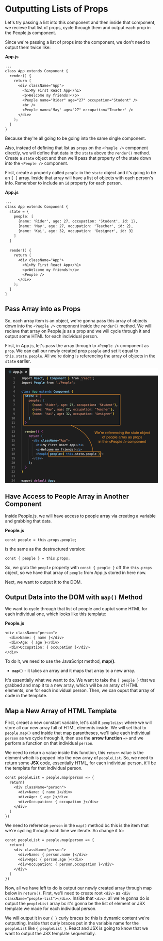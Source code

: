 # Outputting Lists of Props

Let's try passing a list into this component and then inside that component, we recieve that list of props, cycle through them and output each prop in the People.js component.

Since we're passing a list of props into the component, we don't need to output them twice like:


**App.js**
```
...
class App extends Component {
  render() {
    return (
      <div className="App">
        <h1>My First React App</h1>
        <p>Welcome my friends!</p>
        <People name="Rider" age="27" occupation="Student" />
        <br />
        <People name="May" age="27" occupation="Teacher" />
      </div>
    );
  }
}
```

Because they're all going to be going into the same single component.

Also, instead of defining that list as ```props``` on the ```<People />``` component directly, we will define that data in the ```state``` above the ```render()``` method. Create a ```state``` object and then we'll pass that property of the state down into the ```<People />``` component.

First, create a property called ```people``` in the ```state``` object and it's going to be an ```[ ]``` array. Inside that array will have a list of objects with each person's info. Remember to include an ```id``` property for each person.

**App.js**
```
...
class App extends Component {
  state = {
    people: [
      {name: 'Rider', age: 27, occupation: 'Student', id: 1},
      {name: 'May', age: 27, occupation: 'Teacher', id: 2},
      {name: 'Kai', age: 32, occupation: 'Designer', id: 3}
    ]
  }

  render() {
    return (
      <div className="App">
        <h1>My First React App</h1>
        <p>Welcome my friends!</p>
        <People />
      </div>
    );
  }
}
```

## Pass Array into as Props

So, each array item is an object, we're gonna pass this array of objects down into the ```<People />``` component inside the ```render()``` method. We will recieve that array on People.js as a prop and we will cycle through it and output some HTML for each individual person.

First, in App.js, let's pass the array through to ```<People />``` component as ```prop```. We can call our newly created prop ```people``` and set it equal to ```this.state.people```. All we're doing is referencing the array of objects in the ```state``` earlier.

<kbd>![alt text](img/refstatetoprop.png "screenshot")</kbd>

## Have Access to People Array in Another Component

Inside People.js, we will have access to people array via creating a variable and grabbing that data.

**People.js**
```
const people = this.props.people;
```

is the same as the destructured version:

```
const { people } = this.props;
```

So, we grab the ```people``` property with ```const { people }``` off the ```this.props``` object, so we have that array of ```people``` from App.js stored in here now.

Next, we want to output it to the DOM.

## Output Data into the DOM with ```map()``` Method

We want to cycle through that list of people and ouptut some HTML for each individual one, which looks like this template:

**People.js**
```
<div className="person">
  <div>Name: { name }</div>
  <div>Age: { age }</div>
  <div>Occupation: { occupation }</div>
</div>
```

To do it, we need to use the JavaScript method, **map()**.

  * **```map()```** - it takes an array and it maps that array to a new array.

It's essentially what we want to do. We want to take the ```{ people }``` that we grabbed and map it to a new array, which will be an array of HTML elements, one for each individual person. Then, we can ouput that array of code in the template.

## Map a New Array of HTML Template

First, creaet a new constant variable, let's call it ```peopleList``` where we will store all our new array full of HTML elements inside. We will set that to ```people.map()``` and inside that map parantheses, we'll take each individual ```person``` as we cycle through it, then use the **arrow function** ```=>``` and we perform a function on that individual ```person```. 

We need to return a value inside this function, this ```return``` value is the element whcih is popped into the new array of ```peopleList```. So, we need to return some **JSX** code, essentially HTML, for each individual person, it'll be the template for that individual person.

```
const peopleList = people.map(person => {
  return(
    <div className="person">
      <div>Name: { name }</div>
      <div>Age: { age }</div>
      <div>Occupation: { occupation }</div>
    </div>
  )
})
```

We need to reference ```person``` in the ```map()``` method bc this is the item that we're cycling through each time we iterate. So change it to:

```
const peopleList = people.map(person => {
  return(
    <div className="person">
      <div>Name: { person.name }</div>
      <div>Age: { person.age }</div>
      <div>Occupation: { person.occupation }</div>
    </div>
  )
})
```

Now, all we have left to do is output our newly created array through map below in ```return()```. First, we'll need to create root ```<div>``` as ```<div className="people-list"></div>```. Inside that ```<div>```, all we're gonna do is output the ```peopleList``` array bc it's gonna be the list of element or JSX template we made for each individual person.

We will output it in our ```{ }``` curly braces bc this is dynamic content we're outputting. Inside that curly braces put in the variable name for the ```peopleList``` like ```{ peopleList }```. React and JSX is going to know that we want to output the JSX template sequentially.

```

```
